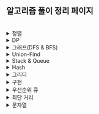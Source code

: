 ## 알고리즘 풀이 정리 페이지


</br>

<details>
  <summary>정렬</summary>

| No.   | Title                                             | Site | Level | Review                                   |
| ----- | ------------------------------------------------- | ---- | ----- | ---------------------------------------- |
| 8979  | [올림픽](https://www.acmicpc.net/problem/8979)    | 백준 | 🥈 S5  | [📝](./baekjoon/sliver/8979_올림픽.md)    |
| 10431 | [줄세우기](https://www.acmicpc.net/problem/10431) | 백준 | 🥈 S5  | [📝](./baekjoon/sliver/10431_줄세우기.md) |

</details>

<details>
  <summary>DP</summary>

| No.   | Title                                               | Site | Level | Review                                  |
| ----- | --------------------------------------------------- | ---- | ----- | --------------------------------------- |
| 9655  | [돌 게임](https://www.acmicpc.net/problem/9655)     | 백준 | 🥈 S5  | [📝](./baekjoon/dp/11726_2xn타일링.md)   |
| 2839  | [설탕 배달](https://www.acmicpc.net/problem/2839)   | 백준 | 🥈 S4  | [📝](./baekjoon/dp/2839_설탕배달.md)     |
| 1463  | [1로 만들기](https://www.acmicpc.net/problem/1463)  | 백준 | 🥈 S3  | [📝](./baekjoon/dp/1463_1로%20만들기.md) |
| 11726 | [2xn 타일링](https://www.acmicpc.net/problem/11726) | 백준 | 🥈 S3  | [📝](./baekjoon/dp/11726_2xn타일링.md)   |

</details>

<details>
  <summary>그래프(DFS & BFS)</summary>

| No.   | Title                                                            | Site | Level | Review                                                         | Solution  |
| ----- | ---------------------------------------------------------------- | ---- | ----- | -------------------------------------------------------------- | --------- |
| 11724 | [연결요소의 개수](https://www.acmicpc.net/problem/11724)         | 백준 | 🥈 S4  | [📝](./baekjoon/sliver/11724_연결요소의개수.md)                 | DFS       |
| 10451 | [순열 사이클](https://www.acmicpc.net/problem/10451)             | 백준 | 🥈 S3  | [📝](./baekjoon/sliver/10451_순열사이클.md)                     | DFS       |
| 1260  | [DFS와 BFS](https://www.acmicpc.net/problem/1260)                | 백준 | 🥈 S2  | [📝](./baekjoon/sliver/1260_DFS와BFS.md)                        | DFS & BFS |
| 1389  | [케빈 베이컨의 6단계 법칙](https://www.acmicpc.net/problem/1389) | 백준 | 🥈 S1  | [📝](./baekjoon/sliver/1389_케빈베이컨의6단계법칙.md)           | BFS       |
| 1697  | [숨바꼭질](https://www.acmicpc.net/problem/1697)                 | 백준 | 🥈 S1  | [📝](./baekjoon/sliver/1697_숨바꼭질.md)                        | BFS       |
| 2178  | [미로 탐색](https://www.acmicpc.net/problem/2178)                | 백준 | 🥈 S1  | [📝](./baekjoon/sliver/2178_미로탐색.md)                        | BFS       |
| 2667  | [단지번호붙이기](https://www.acmicpc.net/problem/2667)           | 백준 | 🥈 S1  | [📝](./baekjoon/sliver/2667_단지번호붙이기.md)                  | DFS       |
| 13023 | [ABCDE](https://www.acmicpc.net/problem/13023)                   | 백준 | 🥇 G5  | [📝](./baekjoon/gold/13023_ABCDE.md)                            | 백트래킹  |
| 1759  | [암호 만들기](https://www.acmicpc.net/problem/1759)              | 백준 | 🥇 G5  | [📝](./baekjoon/gold/1759_암호%20만들기/README.md)              | 백트래킹  |
| 13549 | [숨바꼭질3](https://www.acmicpc.net/problem/13549)               | 백준 | 🥇 G5  | [📝](./baekjoon/gold/13549_숨바꼭질3.md)                        | BFS       |
| 9205  | [맥주 마시면서 걸어가기](https://www.acmicpc.net/problem/9205)   | 백준 | 🥇 G5  | [📝](./baekjoon/gold/9205_맥주%20마시면서%20걸어가기/README.md) | BFS       |
| 1068  | [트리](https://www.acmicpc.net/problem/1068)                     | 백준 | 🥇 G5  | [📝](./baekjoon/gold/1068_트리_dfs.md)                          | DFS       |
| 1707  | [이분 그래프](https://www.acmicpc.net/problem/1707)              | 백준 | 🥇 G4  | [📝](./baekjoon/gold/1707_이분그래프_bfs.md)                    | BFS       |
| 1707  | [이분 그래프](https://www.acmicpc.net/problem/1707)              | 백준 | 🥇 G4  | [📝](./baekjoon/gold/1707_이분그래프_dfs.md)                    | DFS       |
| 9109  | [DSLR](https://www.acmicpc.net/problem/9109)                     | 백준 | 🥇 G4  | [📝](./baekjoon/gold/9019.DSLR.md)                              | BFS       |
| 5427  | [불](https://www.acmicpc.net/problem/5427)                       | 백준 | 🥇 G4  | [📝](./baekjoon/gold/5427_불.md)                                | BFS       |
| 2573  | [빙산](https://www.acmicpc.net/problem/2573)                     | 백준 | 🥇 G4  | [📝](./baekjoon/gold/2573_빙산.md)                              | BFS       |
| 2636  | [치즈](https://www.acmicpc.net/problem/2636)                     | 백준 | 🥇 G4  | [📝](./baekjoon/gold/2636_치즈.md)                              | BFS       |
| 3055  | [탈출](https://www.acmicpc.net/problem/3055)                     | 백준 | 🥇 G4  | [📝](./baekjoon/gold/3055_탈출.md)                              | BFS       |
| 1043  | [거짓말](https://www.acmicpc.net/problem/1043)                   | 백준 | 🥇 G4  | [📝](./baekjoon/gold/1043_거짓말.md)                            | DFS       |
| 2206  | [벽 부수고 이동하기](https://www.acmicpc.net/problem/2206)       | 백준 | 🥇 G3  | [📝](./baekjoon/gold/2206_벽부수고이동하기.md)                  | BFS       |
| 4179  | [불!](https://www.acmicpc.net/problem/4179)                      | 백준 | 🥇 G3  | [📝](./baekjoon/gold/4179_불!.md)                               | BFS       |
</details>


<details>
  <summary>Union-Find</summary>

| No.  | Title                                                 | Site | Level | Review                                    |
| ---- | ----------------------------------------------------- | ---- | ----- | ----------------------------------------- |
| 1717 | [집합의 표현](https://www.acmicpc.net/problem/1717)   | 백준 | 🥇 G5  | [📝](./baekjoon/gold/1717_집합의표현.md)   |
| 4195 | [친구 네트워크](https://www.acmicpc.net/problem/4195) | 백준 | 🥇 G2  | [📝](./baekjoon/gold/4195_친구네트워크.md) |

</details>

<details>
  <summary>Stack & Queue</summary>

| No.   | Title                                                    | Site | Level | Review                                         | Solution |
| ----- | -------------------------------------------------------- | ---- | ----- | ---------------------------------------------- | -------- |
| 12605 | [단어순서 뒤집기](https://www.acmicpc.net/problem/12605) | 백준 | 🥉 B2  | [📝](./baekjoon/bronze/12605_단어순서뒤집기.md) | Stack    |
| 10773 | [제로](https://www.acmicpc.net/problem/10773)            | 백준 | 🥈 S4  | [📝](./baekjoon/sliver/10773_제로.md)           | Stack    |
| 10845 | [큐](https://www.acmicpc.net/problem/10845)              | 백준 | 🥈 S4  | [📝](./baekjoon/sliver/10845_큐.md)             | Queue    |
| 9012  | [괄호](https://www.acmicpc.net/problem/9012)             | 백준 | 🥈 S4  | [📝](./baekjoon/sliver/9012_괄호.md)            | Stack    |
| 28278 | [스택 2](https://www.acmicpc.net/problem/28278)          | 백준 | 🥈 S4  | [📝](./baekjoon/sliver/28278_스택2.md)          | Stack    |
| 1966  | [프린터 큐](https://www.acmicpc.net/problem/1966)        | 백준 | 🥈 S3  | [📝](./baekjoon/sliver/1966_프린터큐.md)        | Deque    |
| 1406  | [에디터](https://www.acmicpc.net/problem/1406)           | 백준 | 🥈 S2  | [📝](./baekjoon/sliver/1406_에디터.md)          | Stack    |

</details>

<details>
  <summary>Hash</summary>

| No.   | Title                                         | Site | Level | Review                               |
| ----- | --------------------------------------------- | ---- | ----- | ------------------------------------ |
| 11723 | [집합](https://www.acmicpc.net/problem/11723) | 백준 | 🥈 S3  | [📝](./baekjoon/sliver/11723_집합.md) |

</details>

<details>
  <summary>그리디</summary>

| No.  | Title                                                 | Site | Level | Review                                      |
| ---- | ----------------------------------------------------- | ---- | ----- | ------------------------------------------- |
| 1541 | [잃어버린 괄호](https://www.acmicpc.net/problem/1541) | 백준 | 🥈 S2  | [📝](./baekjoon/sliver/1541_잃어버린괄호.md) |
| 1931 | [회의실 배정](https://www.acmicpc.net/problem/1931)   | 백준 | 🥇 G5  | [📝](./baekjoon/gold/1931_회의실배정.md)     |

</details>

<details>
  <summary>구현</summary>

| No.   | Title                                                     | Site | Level | Review                                                 |
| ----- | --------------------------------------------------------- | ---- | ----- | ------------------------------------------------------ |
| 15964 | [이상한 기호](https://www.acmicpc.net/problem/15964)      | 백준 | 🥉 B5  | [📝](./baekjoon/bronze/15964_이상한기호.md)             |
| 15953 | [상금 헌터](https://www.acmicpc.net/problem/15953)        | 백준 | 🥉 B5  | [📝](./baekjoon/bronze/15953_상금헌터.md)               |
| 2747  | [피보나치 수](https://www.acmicpc.net/problem/2747)       | 백준 | 🥉 B2  | [📝](./baekjoon/bronze/2747_피보나치수.md)              |
| 10539 | [수빈이와 수열](https://www.acmicpc.net/problem/10539)    | 백준 | 🥉 B2  | [📝](./baekjoon/bronze/10539_수빈이와수열.md)           |
| 15969 | [행복](https://www.acmicpc.net/problem/15969)             | 백준 | 🥉 B2  | [📝](./baekjoon/bronze/15969_행복.md)                   |
| 1924  | [2007년](https://www.acmicpc.net/problem/1924)            | 백준 | 🥉 B1  | [📝](./baekjoon/bronze/1924_2007년.md)                  |
| 1032  | [명령 프롬프트](https://www.acmicpc.net/problem/1032)     | 백준 | 🥉 B1  | [📝](./baekjoon/bronze/1032_명령프롬프트.md)            |
| 2331  | [반복수열](https://www.acmicpc.net/problem/2331)          | 백준 | 🥈 S4  | [📝](./baekjoon/sliver/2331_반복수열.md)                |
| 1475  | [방 번호](https://www.acmicpc.net/problem/1475)           | 백준 | 🥈 S5  | [📝](./baekjoon/sliver/1475_방%20번호.md)               |
| 4659  | [비밀번호 발음하기](https://www.acmicpc.net/problem/4659) | 백준 | 🥈 S5  | [📝](./baekjoon/sliver/4659_비밀번호발음하기/README.md) |
| 14503 | [로봇 청소기](https://www.acmicpc.net/problem/14503)      | 백준 | 🥇 G5  | [📝](./baekjoon/gold/14503_로봇%20청소기/README.md)     |
| 3190  | [뱀](https://www.acmicpc.net/problem/3190)                | 백준 | 🥇 G4  | [📝](./baekjoon/gold/3190_뱀.md)                        |
| 17144 | [미세먼지 안녕!](https://www.acmicpc.net/problem/17144)   | 백준 | 🥇 G4  | [📝](./baekjoon/gold/17144_미세먼지%20안녕!/README.md)  |
| 15685 | [드래곤 커브](https://www.acmicpc.net/problem/15685)      | 백준 | 🥇 G3  | [📝](./baekjoon/gold/15685_드래곤%20커브/README.md)     |

</details>

<details>
  <summary>우선순위 큐</summary>

| No.  | Title                                                   | Site | Level | Review                                      |
| ---- | ------------------------------------------------------- | ---- | ----- | ------------------------------------------- |
| 1655 | [가운데를 말해요](https://www.acmicpc.net/problem/1655) | 백준 | 🥇 G2  | [📝](./baekjoon/gold/1655_가운데를말해요.md) |

</details>


<details>
  <summary>최단 거리</summary>

| No.  | Title                                                    | Site | Level | Review                                      | Solution      |
| ---- | -------------------------------------------------------- | ---- | ----- | ------------------------------------------- | ------------- |
| 1504 | [특정한 최단 경로](https://www.acmicpc.net/problem/1504) | 백준 | 🥇 G4  | [📝](./baekjoon/gold/1504_특정한최단경로.md) | 플로이드 워셜 |

</details>

<details>
  <summary>문자열</summary>

[ 문자열 리드미 📝](./baekjoon/bronze/문자열.md)

</details>
